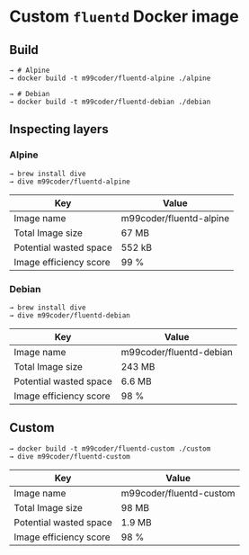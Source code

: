 # Custom `fluentd` Docker image

## Build

```shell
→ # Alpine
→ docker build -t m99coder/fluentd-alpine ./alpine

→ # Debian
→ docker build -t m99coder/fluentd-debian ./debian
```

## Inspecting layers

### Alpine

```shell
→ brew install dive
→ dive m99coder/fluentd-alpine
```

|Key|Value|
|---|---|
|Image name|m99coder/fluentd-alpine|
|Total Image size|67 MB|
|Potential wasted space|552 kB|
|Image efficiency score|99 %|

### Debian

```shell
→ brew install dive
→ dive m99coder/fluentd-debian
```

|Key|Value|
|---|---|
|Image name|m99coder/fluentd-debian|
|Total Image size|243 MB|
|Potential wasted space|6.6 MB|
|Image efficiency score|98 %|

## Custom

```shell
→ docker build -t m99coder/fluentd-custom ./custom
→ dive m99coder/fluentd-custom
```

|Key|Value|
|---|---|
|Image name|m99coder/fluentd-custom|
|Total Image size|98 MB|
|Potential wasted space|1.9 MB|
|Image efficiency score|98 %|
